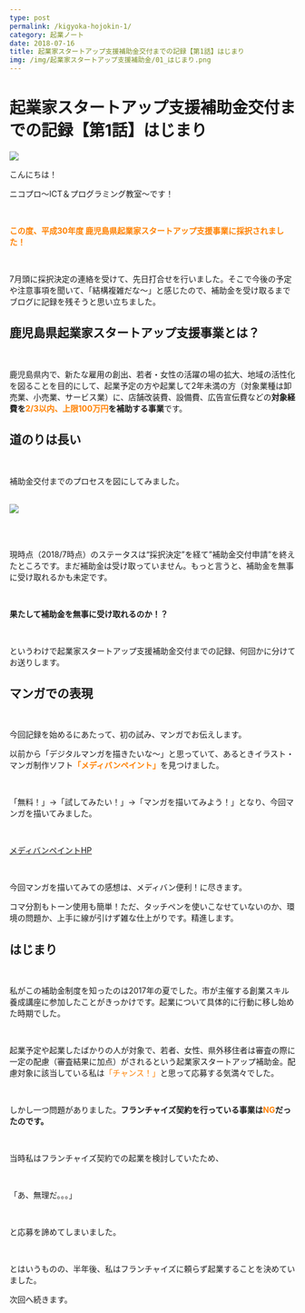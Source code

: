 ```yaml
---
type: post
permalink: /kigyoka-hojokin-1/
category: 起業ノート
date: 2018-07-16
title: 起業家スタートアップ支援補助金交付までの記録【第1話】はじまり
img: /img/起業家スタートアップ支援補助金/01_はじまり.png
---
```


# 起業家スタートアップ支援補助金交付までの記録【第1話】はじまり

<img class="post-in-image" src="/img/起業家スタートアップ支援補助金/01_はじまり.png"/>

こんにちは！

ニコプロ～ICT＆プログラミング教室～です！

<br>

**<font color="#ff8000">この度、平成30年度 鹿児島県起業家スタートアップ支援事業に採択されました！</font>**

<br>

7月頭に採択決定の連絡を受けて、先日打合せを行いました。そこで今後の予定や注意事項を聞いて、「結構複雑だな～」と感じたので、補助金を受け取るまでブログに記録を残そうと思い立ちました。

## 鹿児島県起業家スタートアップ支援事業とは？
<br>

鹿児島県内で、新たな雇用の創出、若者・女性の活躍の場の拡大、地域の活性化を図ることを目的にして、起業予定の方や起業して2年未満の方（対象業種は卸売業、小売業、サービス業）に、店舗改装費、設備費、広告宣伝費などの**対象経費を<font color="#ff8000">2/3以内、上限100万円</font>を補助する事業**です。

## 道のりは長い
<br>

補助金交付までのプロセスを図にしてみました。

<br>

<img src="/img/起業家スタートアップ支援補助金/流れ.png"/>

<br><br>

現時点（2018/7時点）のステータスは“採択決定”を経て”補助金交付申請”を終えたところです。まだ補助金は受け取っていません。もっと言うと、補助金を無事に受け取れるかも未定です。

<br>

**果たして補助金を無事に受け取れるのか！？**

<br>

というわけで起業家スタートアップ支援補助金交付までの記録、何回かに分けてお送りします。

## マンガでの表現
<br>

今回記録を始めるにあたって、初の試み、マンガでお伝えします。

以前から「デジタルマンガを描きたいな～」と思っていて、あるときイラスト・マンガ制作ソフト<font color="#ff8000">**「メディバンペイント」**</font>を見つけました。

<br>

「無料！」→「試してみたい！」→「マンガを描いてみよう！」となり、今回マンガを描いてみました。

<br>

<a href="https://medibangpaint.com/" target="_blank">メディバンペイントHP</a>

<br>

今回マンガを描いてみての感想は、メディバン便利！に尽きます。

コマ分割もトーン使用も簡単！ただ、タッチペンを使いこなせていないのか、環境の問題か、上手に線が引けず雑な仕上がりです。精進します。

## はじまり
<br>

私がこの補助金制度を知ったのは2017年の夏でした。市が主催する創業スキル養成講座に参加したことがきっかけです。起業について具体的に行動に移し始めた時期でした。

<br>

起業予定や起業したばかりの人が対象で、若者、女性、県外移住者は審査の際に一定の配慮（審査結果に加点）がされるという起業家スタートアップ補助金。配慮対象に該当している私は<font color="#ff8000">「チャンス！」</font>と思って応募する気満々でした。

<br>

しかし一つ問題がありました。**フランチャイズ契約を行っている事業は<font color="#ff8000">NG</font>だったのです。**

<br>

当時私はフランチャイズ契約での起業を検討していたため、

<br>

「あ、無理だ。。。」

<br>

と応募を諦めてしまいました。

<br>

とはいうものの、半年後、私はフランチャイズに頼らず起業することを決めていました。

次回へ続きます。
